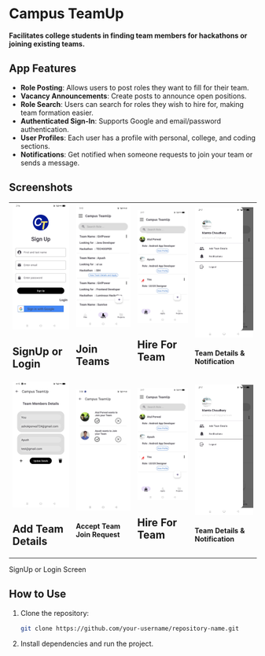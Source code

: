 # Campus TeamUp

**Facilitates college students in finding team members for hackathons or joining existing teams.**

## App Features
- **Role Posting**: Allows users to post roles they want to fill for their team.
- **Vacancy Announcements**: Create posts to announce open positions.
- **Role Search**: Users can search for roles they wish to hire for, making team formation easier.
- **Authenticated Sign-In**: Supports Google and email/password authentication.
- **User Profiles**: Each user has a profile with personal, college, and coding sections.
- **Notifications**: Get notified when someone requests to join your team or sends a message.

## Screenshots
<table>
  <tr>
    <td>
      <img src="https://github.com/AyushPorwal10/Campus_TeamUp_Images/blob/main/signUp.jpg" alt="SignUp or Login" width="200"/>
      <h2>SignUp or Login</h2>
    </td>
    <td>
      <img src="https://github.com/AyushPorwal10/Campus_TeamUp_Images/blob/main/vacancy.jpg" alt="SignUp or Login" width="200"/>
      <h2>Join Teams</h2>
    </td>
    <td>
      <img src="https://github.com/AyushPorwal10/Campus_TeamUp_Images/blob/main/rolesUser.jpg" alt="SignUp or Login" width="200"/>
      <h2>Hire For Team</h2>
    </td>
    <td>
      <img src="https://github.com/AyushPorwal10/Campus_TeamUp_Images/blob/main/sections.jpg" alt="SignUp or Login" width="200"/>
      <h4>Team Details & Notification</h4>
    </td>
  </tr>
  <tr>
    <td>
      <img src="https://github.com/AyushPorwal10/Campus_TeamUp_Images/blob/main/addTeam.jpg" alt="SignUp or Login" width="200"/>
      <h2>Add Team Details</h2>
    </td>
    <td>
      <img src="https://github.com/AyushPorwal10/Campus_TeamUp_Images/blob/main/teamJointRequest.jpg" alt="SignUp or Login" width="200"/>
      <h4>Accept Team Join Request</h4>
    </td>
    <td>
      <img src="https://github.com/AyushPorwal10/Campus_TeamUp_Images/blob/main/rolesUser.jpg" alt="SignUp or Login" width="200"/>
      <h2>Hire For Team</h2>
    </td>
    <td>
      <img src="https://github.com/AyushPorwal10/Campus_TeamUp_Images/blob/main/sections.jpg" alt="SignUp or Login" width="200"/>
      <h4>Team Details & Notification</h4>
    </td>
  </tr>
</table>


SignUp or Login Screen

## How to Use
1. Clone the repository: 
   ```bash
   git clone https://github.com/your-username/repository-name.git
   ```
2. Install dependencies and run the project.
